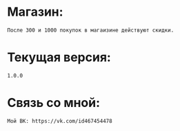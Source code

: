 # Магазин:

    После 300 и 1000 покупок в магаизине действуют скидки.

# Текущая версия:

    1.0.0

# Связь со мной:

    Мой ВК: https://vk.com/id467454478